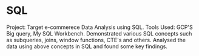 # SQL
Project: Target e-commerece Data Analysis using SQL.
Tools Used: GCP'S Big query, My SQL Workbench.
Demonstrated various SQL concepts such as subqueries, joins, window functions, CTE's and others.
Analysed the data using above concepts in SQL and found some key findings.
